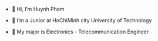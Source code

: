- 👋 Hi, I’m Huynh Pham
  
- 🌱 I’m a Junior at HoChiMinh city University of Technology
- 💞️ My major is Electronics - Telecommunication Engineer


